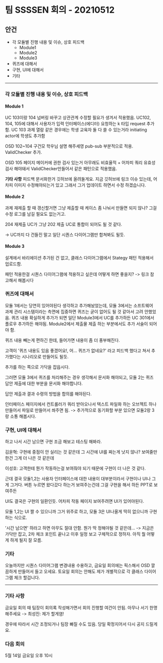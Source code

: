 # 팀 SSSSEN 회의 - 20210512

## 안건 

+ 각 모듈별 진행 내용 및 이슈, 상호 피드백
  + Module1
  + Module2
  + Module3
+ 퀴즈에 대해서
+ 구현, UI에 대해서
+ 기타

--------

### 각 모듈별 진행 내용 및 이슈, 상호 피드백

#### Module 1 

UC 103이랑 104 넘버링 바꾸고 상관관계 수정할 필요가 생겨서 적용했음.
UC102, 104, 105에 대해서 사용자가 입력 인터페이스(에디터) 요청하는 k 타입 request 추가함.
UC 103 과제 열람 같은 경우에는 학생 교육자 둘 다 쓸 수 있는거라 initiating actor에 학생도 추가함

OSD 102~104 구건모 학우님 설명 해주세영
pub-sub 부분적으로 적용. ValidChecker 추가.

OSD 105 페이지 메이커에 권한 검사 있는거 아무래도 비효율적 + 어차피 쿼리 유효성 검사 해야돼서 
ValidChecker만들어서 같은 패턴으로 적용했음.

__기타 사항__
피드백 문서화한거 깃허브에 올려둘게요.
지금 깃허브에 링크 이슈 있는데, 어차피 이미지 수정해야되는거 있고 그래서 그거 업데이트 하면서 수정 하겠습니다.

#### Module 2

과제 재제출 할 때 갱신할거면 그냥 제출할 때 케이스 좀 나눠서 만들면 되지 않나?
그걸 수정 로그를 남길 필요도 없는거고.

204 재제출 UC가 그냥 202 제출 UC로 통합이 되어도 될 것 같다.

-> UC까지 다 건들진 말고 일단 시퀀스 다이어그램만 합쳐봐도 될듯.

#### Module 3

설계에서 바리에이션 추가된 건 없고, 클래스 다이어그램에서 Stategy 패턴 적용해서 업로드함.

패턴 적용한걸 시퀀스 다이어그램에 적용하고 싶은데 어떻게 하면 좋을지?
-> 링크 참고해서 해봅시다

### 퀴즈에 대해서 

모듈 1에서는 당연히 있어야된다 생각하고 추가해놨었는데, 모듈 3에서는 소프트웨어 과제 관리 시스템이라는 측면에 집중하면 퀴즈는 굳이 없어도 될 것 같아서 고려 안했었음.
퀴즈 내용 확실하게 추가가 되면 일단 Module3에서 UC를 추가하든 UC 301에서 플로우 추가하든 해야됨.
Module2에서 제출물 제출 하는 부분에서도 추가 서술이 되어야 함.

퀴즈 내용 빼는게 편하긴 한데, 들어가면 내용이 좀 더 풍부해진다.

고객이 '퀴즈 내용도 있음 좋겠어요!, 어... 퀴즈가 없네요?' 라고 피드백 했다고 쳐서 추가했다는 시나리오로 만들어도 될듯.

추가를 하는 쪽으로 가닥을 잡읍시다.

그러면 모듈 3에서 퀴즈를 처리해주는 경우 생각해서 문서화 해야되고, 모듈 2는 퀴즈 답안 제출에 대한 부분을 문서화 해야합니다.

답안 제출과 결과 수령의 방법을 합의를 해야된다.

인터페이스 페이지에서 컨트롤러가 쿼리 받아오나서 텍스트 파일화 하는 오브젝트 하나 만들어서 파일로 만들어서 쏴주면 됨. 
-> 추가적으로 동기화할 부분 있으면 모듈2랑 3랑 소통 해봅시다.

### 구현, UI에 대해서

하고 나서 시간 남으면 구현 조금 해보고 테스팅 해봐라.

김윤혁: 구현에 중점이 안 실리는 것 같은데 그 시간에 UI를 짜는게 낫지 않나? 보여줄만한건 그게 더 나은 것 같은데

이성호: 고객한테 뭔가 작동하는걸 보여줘야 되기 때문에 구현이 더 나은 것 같다.

근데 결국 모듈1,2는 사용자 인터페이스에 대한 내용이 대부분이라서 구현이나 UI나 그게 그거다.
버튼 누르면 왔다갔다 하는거 보여주는건데 그걸 구현을 해서 하든 PPT로 보여주든

UI도 결국은 구현의 일환인듯. 어차피 작동 페이지 보여주려면 UI가 있어야된다.

모듈 1,2는 UI 짤 수 있으니까 그거 위주로 하고, 모듈 3은 UI나올게 딱히 없으니까 구현하는 식으로.

'시간 남으면' 하라고 하면 아무도 절대 안함. 뭔가 딱 정해야될 것 같은데...
-> 지금은 가닥만 잡고, 2차 체크 포인트 끝나고 이후 일정 보고 구체적으로 정하자. 아직 뭘 어떻게 하게 될지 잘 모름.

### 기타

오늘까지만 시퀀스 다이어그램 변경내용 수용하고, 금요일 회의에는 픽스해서 OSD 깔끔하게 만들어서 들고 오세요. 
토요일 회의는 안해도 제가 개별적으로 각 클래스 다이어그램 체크 할겁니다.

-------

### 기타 사항
금요일 회의 때 팀장이 회의록 작성해가면서 회의 진행할 여건이 안됨.
아무나 서기 한명 해주세요 -> 최성진: 제가 할게염!

경우에 따라서 시간 조정되거나 팀장 빠질 수도 있음. 당일 확정지어서 다시 공지 드릴게요.

### 다음 회의

5월 14일 금요일 오후 10시